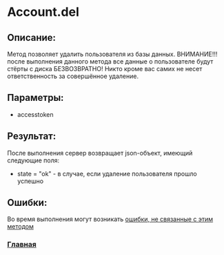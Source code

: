 # Acсount.del

## Описание:
Метод позволяет удалить пользователя из базы данных. ВНИМАНИЕ!!! после выполнения данного метода все данные о пользователе будут стёрты с диска БЕЗВОЗВРАТНО! Никто кроме вас самих не несет ответственность за совершённое удаление.

## Параметры:
* accesstoken

## Результат:
После выполнения сервер возвращает json-объект, имеющий следующие поля:
* state = "ok" - в случае, если удаление пользователя прошло успешно

## Ошибки:
Во время выполнения могут возникать [ошибки, не связанные с этим методом](../errors.md "Список ошибок")

### [Главная](../docs.md "Главная страница документации")